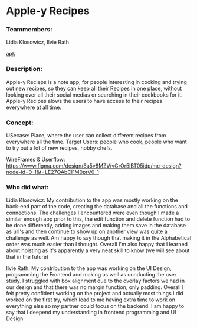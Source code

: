 # Apple-y Recipes
### Teammembers: 
Lidia Klosowicz, Ilvie Rath

[apk](https://github.com/TrikyArt/Apple-yRecipes/blob/master/Apple-y%20Recipes.apk)

### Description: 
Apple-y Recieps is a note app, for people interesting in cooking and trying out new recipes, so they can keep all their
             Recipes in one place, without looking over all their social medias or searching in their cookbooks for it. Apple-y Recipes
             alows the users to have access to their recipes everywhere at all time. 


### Concept: 
USecase: Place, where the user can collect different recipes from everywhere all the time.
Target Users: people who cook, people who want to try out a lot of new recipes, hobby chefs.

WireFrames & Userflow: https://www.figma.com/design/6a5v8MZWvGrOr5lBT05idp/mc-design?node-id=0-1&t=LE27QAbCI1M0prV0-1

### Who did what: 
Lidia Klosowicz: 
My contribution to the app was mostly working on the back-end part of the code, creating the database and all the functions and connections. 
The challenges I encountered were even though I made a similar enough app prior to this, the edit function and delete function had to be done differently, adding images and making them save in the database as url's and then continue to show up on another view was quite a challenge as well. Am happy to say though that making it in the Alphabetical order was much easier than I thought. Overall I'm also happy that I learned about hoisting as it's apparently a very neat skill to know (we will see about that in the future) 

Ilvie Rath: 
My contribution to the app was working on the UI Design, programming the Frontend and making as well as conducting the user study. I struggled with box alignment due to the overlay factors we had in our design and that there was no margin function, only padding. Overall I felt pretty confident working on the project and actually most things I did worked on the first try, which lead to me having extra time to work on everything else so my partner could focus on the backend. I am happy to say that I deepend my understanding in frontend programming and UI Design.
